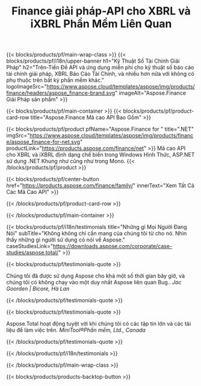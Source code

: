 ﻿---
title: Finance giải pháp-API cho XBRL và iXBRL Phần Mềm Liên Quan 
weight: 30
url: /vi/
description: Mã cao API và Ứng Dụng Miễn Phí để quá trình mở rộng kinh doanh báo cáo ngôn ngữ XBRL và iXBRL các định dạng để tạo ra hợp nhất Báo Cáo Tài chính và nhiều hơn nữa
---
{{< blocks/products/pf/main-wrap-class >}}
{{< blocks/products/pf/i18n/upper-banner h1="Kỹ Thuật Số Tài Chính Giải Pháp" h2="Trên-Tiền Đề API và ứng dụng miễn phí cho kỹ thuật số báo cáo tài chính giải pháp, XBRL Báo Cáo Tài Chính, và nhiều hơn nữa với không có phụ thuộc trên bất kỳ phần mềm khác." logoImageSrc="https://www.aspose.cloud/templates/aspose/img/products/finance/headers/aspose_finance-brand.svg" imageAlt="Aspose.Finance Giải Pháp sản phẩm" >}}

{{< blocks/products/pf/main-container >}}
{{< blocks/products/pf/product-card-row title="Aspose.Finance Mã cao API Bao Gồm" >}}

{{< blocks/products/pf/product pfName="Aspose.Finance for " title=".NET" imgSrc="https://www.aspose.cloud/templates/aspose/img/products/finance/aspose_finance-for-net.svg" productLink="https://products.aspose.com/finance/net" >}}
Mã cao API cho XBRL và iXBRL định dạng chế biến trong Windows Hình Thức, ASP.NET sử dụng .NET Khung như cũng như trong Mono.
{{< /blocks/products/pf/product >}}

{{< blocks/products/pf/center-button href="https://products.aspose.com/finance/family/" innerText="Xem Tất Cả Các Mã Cao API" >}}

{{< /blocks/products/pf/product-card-row >}}

{{< /blocks/products/pf/main-container >}}

{{< blocks/products/pf/i18n/testimonials title="Những gì Mọi Người Đang Nói" subTitle="Không không chỉ cần mang của chúng tôi từ cho nó. Nhìn thấy những gì người sử dụng có nói về Aspose." caseStudiesLink="https://downloads.aspose.com/corporate/case-studies/aspose.total/" >}}

{{< blocks/products/pf/testimonials-quote >}}
<p class="first">
 Chúng tôi đã được sử dụng Aspose cho khá một số thời gian bây giờ, và chúng tôi có không chạy vào một duy nhất Aspose liên quan Bug..
 <em>
  Jac Goorden | Bicore, Hà Lan
 </em>
</p>

{{< /blocks/products/pf/testimonials-quote >}}

{{< blocks/products/pf/testimonials-quote >}}
<p class="second">
 Aspose.Total hoạt động tuyệt vời khi chúng tôi có các tập tin lớn và các tài liệu để làm việc trên.
 <em>
  MiniTool®Phần mềm, Ltd., Canada
 </em>
</p>

{{< /blocks/products/pf/testimonials-quote >}}

{{< /blocks/products/pf/i18n/testimonials >}}

{{< /blocks/products/pf/main-wrap-class >}}

{{< blocks/products/products-backtop-button >}}